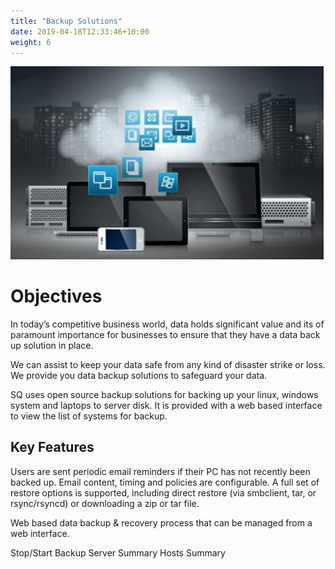 ```yaml
---
title: "Backup Solutions"
date: 2019-04-18T12:33:46+10:00
weight: 6
---
```


![Accounting Services](/images/backup.png)

# Objectives
In today’s competitive business world, data holds significant value and its of paramount importance for businesses to ensure that they have a data back up solution in place.

We can assist to keep your data safe from any kind of disaster strike or loss. We provide you data backup solutions to safeguard your data.

SQ uses open source backup solutions for backing up your linux, windows system and laptops to server disk. It is provided with a web based interface to view the list of systems for backup.

## Key Features
Users are sent periodic email reminders if their PC has not recently been backed up. Email content, timing and policies are configurable.
A full set of restore options is supported, including direct restore (via smbclient, tar, or rsync/rsyncd) or downloading a zip or tar file.

Web based data backup & recovery process that can be managed from a web interface.

Stop/Start Backup
Server Summary
Hosts Summary
